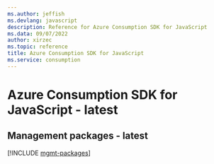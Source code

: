 ```yaml
---
ms.author: jeffish
ms.devlang: javascript
description: Reference for Azure Consumption SDK for JavaScript
ms.data: 09/07/2022
author: xirzec
ms.topic: reference
title: Azure Consumption SDK for JavaScript
ms.service: consumption
---
```

# Azure Consumption SDK for JavaScript - latest

## Management packages - latest
[!INCLUDE [mgmt-packages](consumption-mgmt-index.md)]